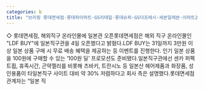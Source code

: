 ```yaml
---
categories: b
title: "브리핑 롯데면세점·롯데하이마트·GS리테일·롯데슈퍼·GS더프레시·세븐일레븐·이마트24"
---
```

◇ 롯데면세점, 해외직구 온라인몰에 일본관 오픈롯데면세점은 해외 직구 온라인몰인 "LDF BUY"에 일본직구관을 4일 오픈했다고 밝혔다.LDF BUY는 31일까지 3만원 이상 일본 상품 구매 시 무료 배송 혜택을 제공하는 등 이벤트를 진행한다. 인기 일본 상품을 100원에 구매할 수 있는 ‘100원 딜’ 프로모션도 준비됐다.일본직구관에선 센카 퍼펙트휩, 휴족시간, 곤약젤리를 비롯해 츠바키, 트란시노 등 일본산 헤어제품과 화장품, 성인용품이 타일본직구 사이트 대비 약 30% 저렴하다고 회사 측은 설명했다.롯데면세점 관계자는 “일본 직
